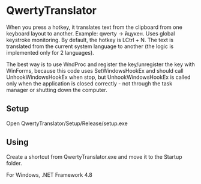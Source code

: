 # QwertyTranslator
When you press a hotkey, it translates text from the clipboard from one keyboard layout to another.
Example: qwerty -> йцукен.
Uses global keystroke monitoring. By default, the hotkey is LCtrl + N.
The text is translated from the current system language to another (the logic is implemented only for 2 languages).

The best way is to use WndProc and register the key/unregister the key with WinForms,
because this code uses SetWindowsHookEx and should call UnhookWindowsHookEx when stop,
but UnhookWindowsHookEx is called only when the application is closed correctly -
not through the task manager or shutting down the computer.

## Setup
Open QwertyTranslator/Setup/Release/setup.exe

## Using
Create a shortcut from QwertyTranslator.exe and move it to the Startup folder.

For Windows, .NET Framework 4.8